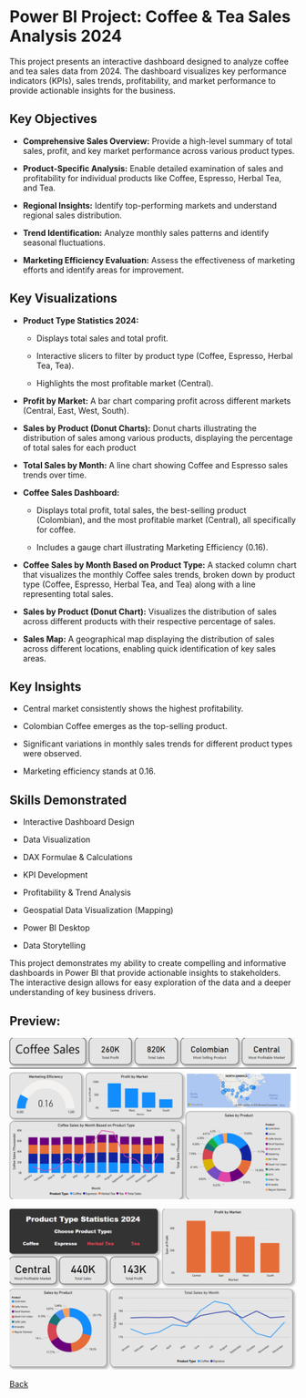 # Power BI Project: Coffee & Tea Sales Analysis 2024

This project presents an interactive dashboard designed to analyze coffee and tea sales data from 2024. The dashboard visualizes key performance indicators (KPIs), sales trends, profitability, and market performance to provide actionable insights for the business.

## Key Objectives

*   **Comprehensive Sales Overview:** Provide a high-level summary of total sales, profit, and key market performance across various product types.
    
*   **Product-Specific Analysis:** Enable detailed examination of sales and profitability for individual products like Coffee, Espresso, Herbal Tea, and Tea.
    
*   **Regional Insights:** Identify top-performing markets and understand regional sales distribution.
    
*   **Trend Identification:** Analyze monthly sales patterns and identify seasonal fluctuations.
    
*   **Marketing Efficiency Evaluation:** Assess the effectiveness of marketing efforts and identify areas for improvement.
    

## Key Visualizations

*   **Product Type Statistics 2024:**
    
    *   Displays total sales and total profit.
        
    *   Interactive slicers to filter by product type (Coffee, Espresso, Herbal Tea, Tea).
        
    *   Highlights the most profitable market (Central).
        
*   **Profit by Market:** A bar chart comparing profit across different markets (Central, East, West, South).
    
*   **Sales by Product (Donut Charts):** Donut charts illustrating the distribution of sales among various products, displaying the percentage of total sales for each product
    
*   **Total Sales by Month:** A line chart showing Coffee and Espresso sales trends over time.
    
*   **Coffee Sales Dashboard:**
    
    *   Displays total profit, total sales, the best-selling product (Colombian), and the most profitable market (Central), all specifically for coffee.
        
    *   Includes a gauge chart illustrating Marketing Efficiency (0.16).
        
*   **Coffee Sales by Month Based on Product Type:** A stacked column chart that visualizes the monthly Coffee sales trends, broken down by product type (Coffee, Espresso, Herbal Tea, and Tea) along with a line representing total sales.
    
*   **Sales by Product (Donut Chart):** Visualizes the distribution of sales across different products with their respective percentage of sales.
    
*   **Sales Map:** A geographical map displaying the distribution of sales across different locations, enabling quick identification of key sales areas.
    

## Key Insights

*   Central market consistently shows the highest profitability.
    
*   Colombian Coffee emerges as the top-selling product.
    
*   Significant variations in monthly sales trends for different product types were observed.
    
*   Marketing efficiency stands at 0.16.
    

## Skills Demonstrated

*   Interactive Dashboard Design
    
*   Data Visualization
    
*   DAX Formulae & Calculations
    
*   KPI Development
    
*   Profitability & Trend Analysis
    
*   Geospatial Data Visualization (Mapping)
    
*   Power BI Desktop
    
*   Data Storytelling
    

This project demonstrates my ability to create compelling and informative dashboards in Power BI that provide actionable insights to stakeholders. The interactive design allows for easy exploration of the data and a deeper understanding of key business drivers.

## Preview: 

![Value at Risk Forecast](https://raw.githubusercontent.com/ondrej-dusa/Portfolio/main/assets/Coffee_Sales_2024.png)

![Value at Risk Forecast](https://raw.githubusercontent.com/ondrej-dusa/Portfolio/main/assets/Sales_by_Product_Type_2024.png)

[Back](./Projects.md)
